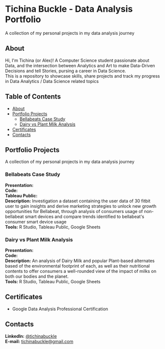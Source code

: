 # Tichina Buckle - Data Analysis Portfolio
A collection of my personal projects in my data analysis journey

## About
Hi, I'm Tichina (or Alex)! A Computer Science student passionate about Data, and the intersection between Analytics and Art to make Data-Driven Decisions and tell Stories, pursing a career in Data Science.
<br>
This is a repository to showcase skills, share projects and track my progress in Data Analytics / Data Science related topics

## Table of Contents
- [About](#about)
- [Portfolio Projects](#portfolio-projects)
	+ [Bellabeats Case Study](#bellabeats-case-study)
	+ [Dairy vs Plant Milk Analysis](#tDairy-vs-Plant-Milk-Analysis)
- [Certificates](#certificates)
- [Contacts](#contacts)

## Portfolio Projects
A collection of my personal projects in my data analysis journey

### Bellabeats Case Study
**Presentation:**
<br>
**Code:**
<br>
**Tableau Public:**
<br>
**Description:** Investigation a dataset containing the user data of 30 fitbit user to gain insights and derive marketing strategies to unlock new growth opportunities for Bellabeat, through analysis of consumers usage of non-bellabeat smart devices and compare trends identified to bellabeat's consumer smart device usage
<br>
**Tools:** R Studio, Tableau Public, Google Sheets

### Dairy vs Plant Milk Analysis
**Presentation:**
<br>
**Code:**
<br>
**Description:** An analysis of Dairy Milk and popular Plant-based alternates based of the environmental footprint of each, as well as their nutritional contents to offer consumers a well-rounded view of the impact of milks on both our bodies and the planet.
<br>
**Tools:** R Studio, Tableau Public, Google Sheets

## Certificates
- Google Data Analysis Professional Certification

## Contacts
**LinkedIn:** [@tichinabuckle](https://www.linkedin.com/in/tichinabuckle/)
<br>
**E-mail:** tichinabuckle@gmail.com
